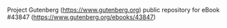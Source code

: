 Project Gutenberg (https://www.gutenberg.org) public repository for eBook #43847 (https://www.gutenberg.org/ebooks/43847)
